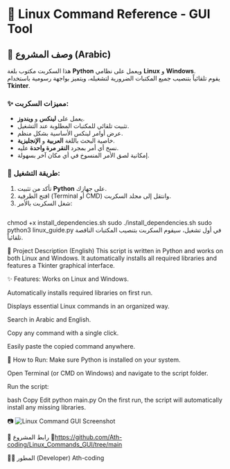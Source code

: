 # 🐧 Linux Command Reference - GUI Tool

## 📌 وصف المشروع (Arabic)
هذا السكربت مكتوب بلغة **Python** ويعمل على نظامي **Linux** و **Windows**.  
يقوم تلقائياً بتنصيب جميع المكتبات الضرورية لتشغيله، ويتميز بواجهة رسومية باستخدام **Tkinter**.  

### ✨ مميزات السكربت:
- يعمل على **لينكس** و **ويندوز**.
- تثبيت تلقائي للمكتبات المطلوبة عند التشغيل.
- عرض أوامر لينكس الأساسية بشكل منظم.
- خاصية البحث باللغة **العربية** و **الإنجليزية**.
- نسخ أي أمر بمجرد **النقر مرة واحدة** عليه.
- إمكانية لصق الأمر المنسوخ في أي مكان آخر بسهولة.

### 🚀 طريقة التشغيل:
1. تأكد من تثبيت **Python** على جهازك.
2. افتح الطرفية (Terminal أو CMD) وانتقل إلى مجلد السكربت.
3. شغل السكربت بالأمر:
   ```bash
chmod +x install_dependencies.sh
sudo ./install_dependencies.sh 
sudo python3 linux_guide.py
في أول تشغيل، سيقوم السكربت بتنصيب المكتبات الناقصة تلقائياً.

📌 Project Description (English)
This script is written in Python and works on both Linux and Windows.
It automatically installs all required libraries and features a Tkinter graphical interface.

✨ Features:
Works on Linux and Windows.

Automatically installs required libraries on first run.

Displays essential Linux commands in an organized way.

Search in Arabic and English.

Copy any command with a single click.

Easily paste the copied command anywhere.

🚀 How to Run:
Make sure Python is installed on your system.

Open Terminal (or CMD on Windows) and navigate to the script folder.

Run the script:

bash
Copy
Edit
python main.py
On the first run, the script will automatically install any missing libraries.

📷 ![Linux Command GUI Screenshot](https://github.com/Ath-coding/Linux_Commands_GUI/blob/main/linux_commands.png)

🔗 رابط المشروع
📂https://github.com/Ath-coding/Linux_Commands_GUI/tree/main

👨‍💻 المطور (Developer)
Ath-coding


